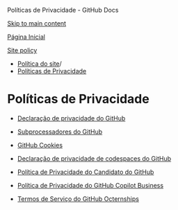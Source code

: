 Políticas de Privacidade - GitHub Docs

[Skip to main content](#main-content)

[Página Inicial](/pt)

[Site policy](/pt/site-policy)

* [Política do site](/pt/site-policy)/
* [Políticas de Privacidade](/pt/site-policy/privacy-policies)

Políticas de Privacidade
==========

* [Declaração de privacidade do GitHub](/pt/site-policy/privacy-policies/github-privacy-statement)

* [Subprocessadores do GitHub](/pt/site-policy/privacy-policies/github-subprocessors)

* [GitHub Cookies](/pt/site-policy/privacy-policies/github-cookies)

* [Declaração de privacidade de codespaces do GitHub](/pt/site-policy/privacy-policies/github-codespaces-privacy-statement)

* [Política de Privacidade do Candidato do GitHub](/pt/site-policy/privacy-policies/github-candidate-privacy-policy)

* [Política de Privacidade do GitHub Copilot Business](/pt/site-policy/privacy-policies/github-copilot-business-privacy-statement)

* [Termos de Serviço do GitHub Octernships](/pt/site-policy/privacy-policies/github-octernships-terms-of-service)
